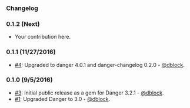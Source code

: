 ### Changelog

### 0.1.2 (Next)

* Your contribution here.

### 0.1.1 (11/27/2016)

* [#4](https://github.com/mongoid/danger/pull/4): Upgraded to danger 4.0.1 and danger-changelog 0.2.0 - [@dblock](https://github.com/dblock).

### 0.1.0 (9/5/2016)

* [#3](https://github.com/mongoid/danger/pull/3): Initial public release as a gem for Danger 3.2.1 - [@dblock](https://github.com/dblock).
* [#1](https://github.com/mongoid/danger/pull/1): Upgraded Danger to 3.0 - [@dblock](https://github.com/dblock).
